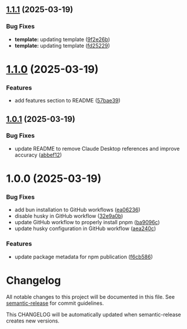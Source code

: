 ## [1.1.1](https://github.com/johnlindquist/create-cursor-mcp/compare/v1.1.0...v1.1.1) (2025-03-19)


### Bug Fixes

* **template:** updating template ([9f2e26b](https://github.com/johnlindquist/create-cursor-mcp/commit/9f2e26b7d187ce6b85215235fb572de5f3ea072c))
* **template:** updating template ([fd25229](https://github.com/johnlindquist/create-cursor-mcp/commit/fd25229245ba8853826d9223082dee4eccb616d0))

# [1.1.0](https://github.com/johnlindquist/create-cursor-mcp/compare/v1.0.1...v1.1.0) (2025-03-19)


### Features

* add features section to README ([57bae39](https://github.com/johnlindquist/create-cursor-mcp/commit/57bae397a485141ba7f00fca1d314c08b2bc66e4))

## [1.0.1](https://github.com/johnlindquist/create-cursor-mcp/compare/v1.0.0...v1.0.1) (2025-03-19)


### Bug Fixes

* update README to remove Claude Desktop references and improve accuracy ([abbef12](https://github.com/johnlindquist/create-cursor-mcp/commit/abbef12e96666b05980521ec084dcd4fbce6132e))

# 1.0.0 (2025-03-19)


### Bug Fixes

* add bun installation to GitHub workflows ([ea06236](https://github.com/johnlindquist/create-cursor-mcp/commit/ea06236f44f63928534aed966b8584fa0f15114d))
* disable husky in GitHub workflow ([32e9a0b](https://github.com/johnlindquist/create-cursor-mcp/commit/32e9a0bf7f2f2c619a9374c29f7a956b3ba07f00))
* update GitHub workflow to properly install pnpm ([ba9096c](https://github.com/johnlindquist/create-cursor-mcp/commit/ba9096c0d21da24c2fb912e3a76713928f9464c2))
* update husky configuration in GitHub workflow ([aea240c](https://github.com/johnlindquist/create-cursor-mcp/commit/aea240c5c8a313b65ef48b1b38985d6057814cea))


### Features

* update package metadata for npm publication ([f6cb586](https://github.com/johnlindquist/create-cursor-mcp/commit/f6cb586faf2fbcfa5f1e0bd76e6b4591632e772d))

# Changelog

All notable changes to this project will be documented in this file. See [semantic-release](https://github.com/semantic-release/semantic-release) for commit guidelines.

This CHANGELOG will be automatically updated when semantic-release creates new versions.
